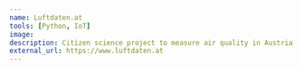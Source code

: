 ```yaml
---
name: Luftdaten.at
tools: [Python, IoT]
image:
description: Citizen science project to measure air quality in Austria.
external_url: https://www.luftdaten.at
---
```


